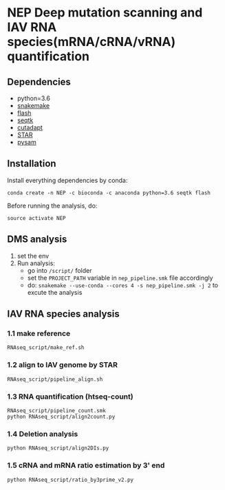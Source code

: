 # NEP Deep mutation scanning and IAV RNA species(mRNA/cRNA/vRNA) quantification

## Dependencies ##
* python=3.6
* [snakemake](https://snakemake.readthedocs.io/en/stable/)
* [flash](https://github.com/dstreett/FLASH2)
* [seqtk](https://github.com/lh3/seqtk)
* [cutadapt](https://cutadapt.readthedocs.io/en/stable/index.html)
* [STAR](https://github.com/alexdobin/STAR)
* [pysam](https://github.com/pysam-developers/pysam)
## Installation ##
Install everything dependencies by conda:

```conda create -n NEP -c bioconda -c anaconda python=3.6 seqtk flash```

Before running the analysis, do:

```
source activate NEP
```
## DMS analysis ##
1. set the env
2. Run analysis:
    - go into ```/script/``` folder
    - set the ```PROJECT_PATH``` variable in ```nep_pipeline.smk``` file accordingly
    - do: ```snakemake --use-conda --cores 4 -s nep_pipeline.smk -j 2``` to excute the analysis
   

## IAV RNA species analysis ##


### 1.1 make reference
```
RNAseq_script/make_ref.sh
```
### 1.2 align to IAV genome by STAR
```
RNAseq_script/pipeline_align.sh
```
### 1.3 RNA quantification (htseq-count)
```
RNAseq_script/pipeline_count.smk
python RNAseq_script/align2count.py
```
### 1.4 Deletion analysis
```
python RNAseq_script/align2DIs.py
```
### 1.5 cRNA and mRNA ratio estimation by 3' end
```
python RNAseq_script/ratio_by3prime_v2.py
```
